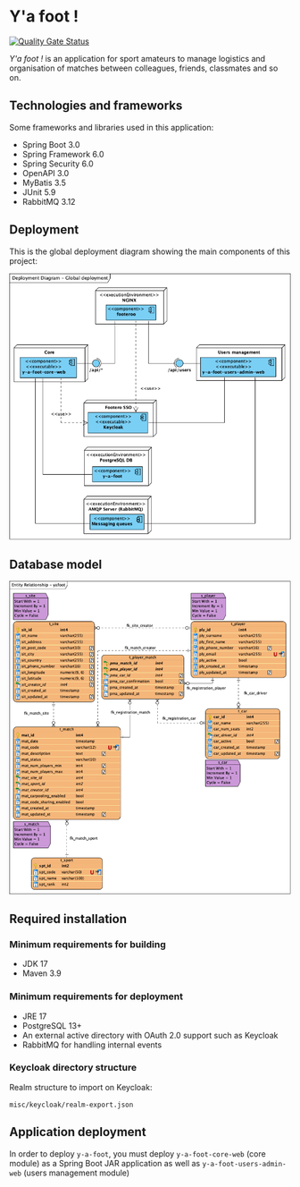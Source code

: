 # Y'a foot !

[![Quality Gate Status](https://sonarcloud.io/api/project_badges/measure?project=net.andresbustamante%3Ay-a-foot&metric=alert_status)](https://sonarcloud.io/dashboard?id=net.andresbustamante%3Ay-a-foot)

*Y'a foot !* is an application for sport amateurs to manage logistics and organisation of matches between colleagues,
friends, classmates and so on.

## Technologies and frameworks

Some frameworks and libraries used in this application:

* Spring Boot 3.0
* Spring Framework 6.0
* Spring Security 6.0
* OpenAPI 3.0
* MyBatis 3.5
* JUnit 5.9
* RabbitMQ 3.12

## Deployment

This is the global deployment diagram showing the main components of this project:

![Deployment diagram](./misc/server/deployment_diagram.png)

## Database model

![Database model](./misc/db/entity_relationship_diagram.png)

## Required installation

### Minimum requirements for building

* JDK 17
* Maven 3.9

### Minimum requirements for deployment

* JRE 17
* PostgreSQL 13+
* An external active directory with OAuth 2.0 support such as Keycloak
* RabbitMQ for handling internal events

### Keycloak directory structure

Realm structure to import on Keycloak:

    misc/keycloak/realm-export.json
    
## Application deployment

In order to deploy `y-a-foot`, you must deploy `y-a-foot-core-web` (core module) as a Spring Boot JAR application as
well as `y-a-foot-users-admin-web` (users management module)
